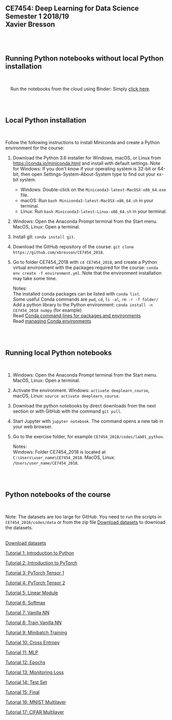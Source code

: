 ## CE7454: Deep Learning for Data Science <br> Semester 1 2018/19 <br> Xavier Bresson
    
 

<br>
<br>

## Running Python notebooks without local Python installation
<br>

&nbsp;&nbsp;&nbsp; Run the notebooks from the cloud using Binder: Simply [click here].

[Click here]: https://mybinder.org/v2/gh/xbresson/CE7454_2018/master




<br>
<br>

## Local Python installation
<br>

Follow the following instructions to install Miniconda and create a Python environment for the course:

1. Download the Python 3.6 installer for Windows, macOS, or Linux from <https://conda.io/miniconda.html> and install with default settings. Note for Windows: If you don't know if your operating system is 32-bit or 64-bit, then open Settings-System-About-System type to find out your xx-bit system.
   * Windows: Double-click on the `Miniconda3-latest-MacOSX-x86_64.exe` file. 
   * macOS: Run `bash Miniconda3-latest-MacOSX-x86_64.sh` in your terminal.
   * Linux: Run `bash Miniconda3-latest-Linux-x86_64.sh` in your terminal.
1. Windows: Open the Anaconda Prompt terminal from the Start menu. MacOS, Linux: Open a terminal.
1. Install git: `conda install git`.
1. Download the GitHub repository of the course: `git clone https://github.com/xbresson/CE7454_2018`.
1. Go to folder CE7454_2018 with `cd CE7454_2018`, and create a Python virtual environment with the packages required for the course: `conda env create -f environment.yml`. Note that the environment installation may take some time.  



   Notes: <br>
      The installed conda packages can be listed with `conda list`.<br>
      Some useful Conda commands are `pwd`, `cd`, `ls -al`, `rm -r -f folder/`<br>
      Add a python library to the Python environment: `conda install -n CE7454_2018 numpy` (for example)<br>
      Read [Conda command lines for packages and environments]<br>
      Read [managing Conda environments]

[managing Conda environments]: conda/conda_environments.pdf

[Conda command lines for packages and environments]: conda/conda_cheatsheet.pdf




<br> 
<br> 

## Running local Python notebooks 
<br>


1. Windows: Open the Anaconda Prompt terminal from the Start menu. MacOS, Linux: Open a terminal.
1. Activate the environment. Windows: `activate deeplearn_course`, macOS, Linux: `source activate deeplearn_course`.
1. Download the python notebooks by direct downloads from the next section or with GitHub with the command `git pull`. 
1. Start Jupyter with `jupyter notebook`. The command opens a new tab in your web browser.
1. Go to the exercise folder, for example `CE7454_2018/codes/lab01_python`.


	Notes:<br> 
      Windows: Folder CE7454_2018 is located at `C:\Users\user_name\CE7454_2018`. MacOS, Linux: `/Users/user_name/CE7454_2018`.<br>







[python]: https://www.python.org
[scipy]: https://www.scipy.org
[anaconda]: https://anaconda.org
[miniconda]: https://conda.io/miniconda.html
[conda]: https://conda.io
[conda-forge]: https://conda-forge.org




<br> 
<br> 

## Python notebooks of the course
<br>

Note: The datasets are too large for GitHub. You need to run the scripts in `CE7454_2018/codes/data` or from the zip file [Download datasets] to download the datasets.<br><br>








[Download datasets]

[Download datasets]: codes/zip/data.zip

[Tutorial 1: Introduction to Python]

[Tutorial 1: Introduction to Python]: codes/zip/lab01_python.zip

[Tutorial 2: Introduction to PyTorch]

[Tutorial 2: Introduction to PyTorch]: codes/zip/lab02_pytorch.zip

[Tutorial 3: PyTorch Tensor 1]

[Tutorial 3: PyTorch Tensor 1]: codes/zip/lab03_pytorch_tensor1.zip

[Tutorial 4: PyTorch Tensor 2]

[Tutorial 4: PyTorch Tensor 2]: codes/zip/lab04_pytorch_tensor2.zip

[Tutorial 5: Linear Module]

[Tutorial 5: Linear Module]: codes/zip/lab05_linear_module.zip

[Tutorial 6: Softmax]

[Tutorial 6: Softmax]: codes/zip/lab06_softmax.zip

[Tutorial 7: Vanilla NN]

[Tutorial 7: Vanilla NN]: codes/zip/lab07_vanilla_nn.zip

[Tutorial 8: Train Vanilla NN]

[Tutorial 8: Train Vanilla NN]: codes/zip/lab08_train_vanilla_nn.zip

[Tutorial 9: Minibatch Training]

[Tutorial 9: Minibatch Training]: codes/zip/lab09_minibatch_training.zip

[Tutorial 10: Cross Entropy]

[Tutorial 10: Cross Entropy]: codes/zip/lab10_cross_entropy.zip

[Tutorial 11: MLP]

[Tutorial 11: MLP]: codes/zip/lab11_mlp.zip

[Tutorial 12: Epochs]

[Tutorial 12: Epochs]: codes/zip/lab12_epoch.zip

[Tutorial 13: Monitoring Loss]

[Tutorial 13: Monitoring Loss]: codes/zip/lab13_monitoring_loss.zip

[Tutorial 14: Test Set]

[Tutorial 14: Test Set]: codes/zip/lab14_test_set.zip

[Tutorial 15: Final]

[Tutorial 15: Final]: codes/zip/lab15_final.zip

[Tutorial 16: MNIST Multilayer]

[Tutorial 16: MNIST Multilayer]: codes/zip/lab16_mnist_multilayer.zip

[Tutorial 17: CIFAR Multilayer]

[Tutorial 17: CIFAR Multilayer]: codes/zip/lab17_cifar_multilayer.zip





<br>
<br>
<br>
<br>
<br>
<br>



